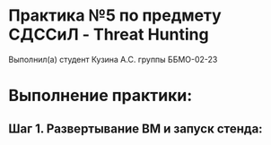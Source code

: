 # **Практика №5 по предмету СДССиЛ - Threat Hunting**
Выполнил(а) студент Кузина А.С. группы ББМО-02-23
# **Выполнение практики:**
## **Шаг 1. Развертывание ВМ и запуск стенда:**
